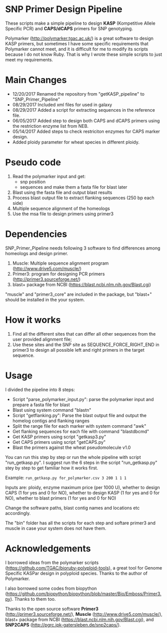 # SNP Primer Design Pipeline
These scripts make a simple pipeline to design **KASP** (Kompetitive Allele Specific PCR) and **CAPS/dCAPS** primers for SNP genotyping. 

Polymarker (http://polymarker.tgac.ac.uk/) is a great software to design KASP primers, but sometimes I have some specific requirements that Polymarker cannot meet, and it is difficult for me to modify its scripts because I do not know Ruby. That is why I wrote these simple scripts to just meet my requirements.

# Main Changes
- 12/20/2017 Renamed the repository from "getKASP_pipeline" to "SNP_Primer_Pipeline"
- 08/29/2017 Included xml files for used in galaxy
- 08/29/2017 Added a script for extracting sequences in the reference file.
- 06/05/2017 Added step to design both CAPS and dCAPS primers using the restriction enzyme list from NEB.
- 05/14/2017 Added steps to check restriciton enzymes for CAPS marker design.
- Added ploidy parameter for wheat species in different ploidy.

# Pseudo code
1. Read the polymarker input and get:
	- snp position
	- sequences and make them a fasta file for blast later
2. Blast using the fasta file and output blast results
3. Process blast output file to extract flanking sequences (250 bp each side)
4. Multiple sequence alignment of the homeologs
5. Use the msa file to design primers using primer3

# Dependencies

SNP_Primer_Pipeline needs following 3 software to find differences among homeologs and design primer.
1. Muscle: Multiple sequence alignment program (http://www.drive5.com/muscle/)
2. Primer3: program for designing PCR primers (http://primer3.sourceforge.net/)
3. blast+ package from NCBI (https://blast.ncbi.nlm.nih.gov/Blast.cgi)

"muscle" and "primer3_core" are included in the package, but "blast+" should be installed in the your system.

# How it works
1. Find all the different sites that can differ all other sequences from the user provided alignment file;
2. Use these sites and the SNP site as SEQUENCE_FORCE_RIGHT_END in primer3 to design all possible left and right primers in the target sequence.

# Usage

I divided the pipeline into 8 steps:
- Script "parse_polymarker_input.py": parse the polymarker input and prepare a fasta file for blast
- Blast using system command "blastn"
- Script "getflanking.py": Parse the blast output file and output the homelog contigs and flanking ranges
- Split the range file for each marker with system command "awk"
- Get flanking sequences for each file with command "blastdbcmd"
- Get KASP primers using script "getkasp3.py"
- Get CAPS primers using script "getCAPS.py"
- Blast the primers against the wheat pseudomolecule v1.0


You can run this step by step or run the whole pipeline with script "run_getkasp.py". I suggest run the 6 steps in the script "run_getkasp.py" stey by step to get familiar how it works first.

Example: `run_getkasp.py for_polymarker.csv 3 200 1 1 1`

Inputs are: ploidy, enzyme maximum price (per 1000 U), whether to design CAPS (1 for yes and 0 for NO), whether to design KASP (1 for yes and 0 for NO), whether to blast primers (1 for yes and 0 for NO)

Change the software paths, blast contig names and locations etc accordingly.

The "bin" folder has all the scripts for each step and softare primer3 and muscle in case your system does not have them.

# Acknowledgements
I borrowed ideas from the polymarker scripts (https://github.com/TGAC/bioruby-polyploid-tools), a great tool for Genome Specific KASPar design in polyploid species. Thanks to the author of Polymarker.

I also borrowed some codes from biopython (https://github.com/biopython/biopython/blob/master/Bio/Emboss/Primer3.py). Thanks to them too.

Thanks to the open source software **Primer3** (http://primer3.sourceforge.net/), **Muscle** (http://www.drive5.com/muscle/),  blast+ package from NCBI (https://blast.ncbi.nlm.nih.gov/Blast.cgi), and **SNP2CAPS** (http://pgrc.ipk-gatersleben.de/snp2caps/).
